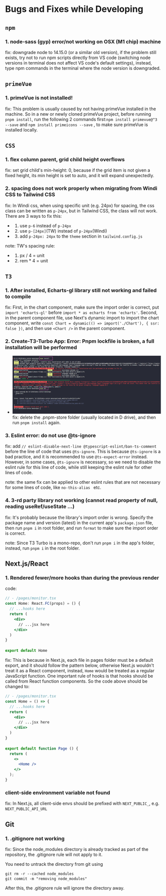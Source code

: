 # Bugs and Fixes while Developing

## `npm`

### 1. node-sass (gyp) error/not working on OSX (M1 chip) machine
fix: downgrade node to 14.15.0 (or a similar old version), if the problem still exists, try not to run npm scripts directly from VS code (switching node versions in terminal does not affect VS code's default settings), instead, type npm commands in the terminal where the node version is downgraded.

## `primeVue`

### 1. primeVue is not installed!
fix: This problem is usually caused by not having primeVue installed in the machine. So in a new or newly cloned primeVue project, before running ``` pnpm install ```, run the following 2 commands first:```npm install primevue@^3 --save``` and ```npm install primeicons --save``` , to make sure primeVue is installed locally. 

## `CSS`

### 1. flex column parent, grid child height overflows
fix: set grid child's min-height: 0, because if the grid item is not given a fixed height, its min height is set to auto, and it will expand unexpectedly.

### 2. spacing does not work properly when migrating from Windi CSS to Tailwind CSS 
fix: In Windi css, when using specific unit (e.g. 24px) for spacing, the css class can be written as ```p-24px```, but in Tailwind CSS, the class will not work. There are 3 ways to fix this:
- 1. use ```p-6``` instead of ```p-24px```
- 2. use ```p-[24px]```(TW) instead of ```p-24px```(Windi)
- 3. add ```p-24px: 24px``` to the ```theme``` section in ```tailwind.config.js```

note: TW's spacing rule:
- 1. px / 4 = unit
- 2. rem * 4 = unit

## `T3`

### 1. After installed, Echarts-gl library still not working and failed to compile
fix: First, in the chart component, make sure the import order is correct, put ```import 'echarts-gl'``` before ```import * as echarts from 'echarts'```. Second, in the parent component file, use Next's dynamic import to import the chart component, write ```const Chart = dynamic(() => import('./Chart'), { ssr: false })```, and then use ```<Chart />``` in the parent component.

### 2. Create-T3-Turbo App: Error: Pnpm lockfile is broken, a full installation will be performed
- ![alt](./images/pnpm-t3.png)
fix: delete the .pnpm-store folder (usually located in D drive), and then run ```pnpm install``` again.

### 3. Eslint error: do not use @ts-ignore
fix: add ```// eslint-disable-next-line @typescript-eslint/ban-ts-comment``` before the line of code that uses ```@ts-ignore```. This is because ```@ts-ignore``` is a bad practice, and it is recommended to use ```@ts-expect-error``` instead. However, in some cases, ```@ts-ignore``` is necessary, so we need to disable the eslint rule for this line of code, while still keeping the eslint rule for other lines of code.

note: the same fix can be applied to other eslint rules that are not necessary for some lines of code, like ```no-this-alias ``` etc.

### 4. 3-rd party library not working (cannot read property of null, reading useRef/useState ...)
fix: It's probably because the library's import order is wrong. Specify the package name and version (latest) in the current app's ```package.json``` file, then run ```pnpm i``` in root folder, and run ```format``` to make sure the import order is correct.

note: Since T3 Turbo is a mono-repo, don't run ```pnpm i``` in the app's folder, instead, run ```pnpm i``` in the root folder.

## Next.js/React

### 1. Rendered fewer/more hooks than during the previous render
code:
```jsx
// - /pages/monitor.tsx
const Home: React.FC(props) = () {
  // ...hooks here
  return (
    <div>
      // ...jsx here
    </div>
  )
}

export default Home
```
fix: This is because in Next.js, each file in pages folder must be a default export, and it should follow the pattern below, otherwise Next.js wouldn't treat it as a React component, instead, ```Home``` would be treated as a regular JavaScript function. One important rule of hooks is that hooks should be called from React function components. So the code above should be changed to:
```jsx
// - /pages/monitor.tsx
const Home = () => {
  // ...hooks here
  return (
    <div>
      // ...jsx here
    </div>
  )
}

export default function Page () {
  return (
    <>
      <Home />
    </>
  );
}
```

### client-side environment variable not found
fix: In Next.js, all client-side envs should be prefixed with ```NEXT_PUBLIC_```, e.g. ```NEXT_PUBLIC_API_URL```

## Git

### 1. .gitignore not working
fix: Since the node_modules directory is already tracked as part of the repository, the .gitignore rule will not apply to it.

You need to untrack the directory from git using

```
git rm -r --cached node_modules
git commit -m "removing node_modules"
```

After this, the .gitignore rule will ignore the directory away.